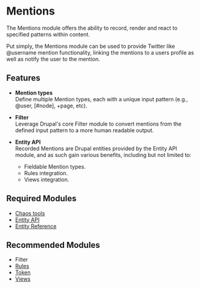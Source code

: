 Mentions
========

The Mentions module offers the ability to record, render and react to specified
patterns within content.

Put simply, the Mentions module can be used to provide Twitter like @username
mention functionality, linking the mentions to a users profile as well as notify
the user to the mention.



Features
--------

* **Mention types**  
  Define multiple Mention types, each with a unique input pattern (e.g., @user,
  [#node], +page, etc).


* **Filter**  
  Leverage Drupal's core Filter module to convert mentions from the defined
  input pattern to a more human readable output. 


* **Entity API**  
  Recorded Mentions are Drupal entities provided by the Entity API module, and
  as such gain various benefits, including but not limited to:

    - Fieldable Mention types.
    - Rules integration.
    - Views integration.



Required Modules
----------------

* [Chaos tools](https://www.drupal.org/project/ctools)
* [Entity API](https://www.drupal.org/project/entity)
* [Entity Reference](https://www.drupal.org/project/entityreference)



Recommended Modules
-------------------

* Filter
* [Rules](https://www.drupal.org/project/rules)
* [Token](https://www.drupal.org/project/token) 
* [Views](https://drupal.org/project/views)
